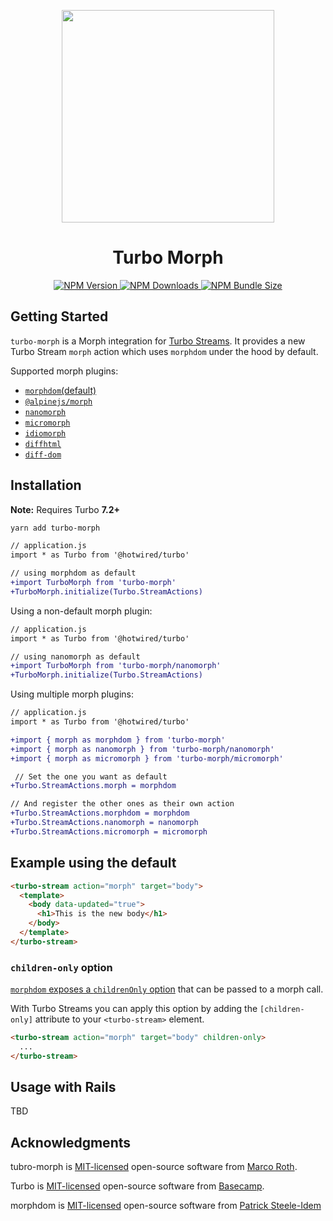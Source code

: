 <p align="center">
  <picture>
    <source media="(prefers-color-scheme: dark)" srcset="assets/hero-dark.png">
    <img src="assets/hero.png" height="340px">
  </picture>
</p>

<h1 align="center">Turbo Morph</h1>

<p align="center">
  <a href="https://www.npmjs.com/package/turbo-morph">
    <img alt="NPM Version" src="https://img.shields.io/npm/v/turbo-morph?logo=npm&color=38C160">
  </a>

  <a href="https://www.npmjs.com/package/turbo-morph">
    <img alt="NPM Downloads" src="https://img.shields.io/npm/dm/turbo-morph?logo=npm&color=38C160">
  </a>
  <a href="https://bundlephobia.com/package/turbo-morph">
    <img alt="NPM Bundle Size" src="https://img.shields.io/bundlephobia/minzip/turbo-morph?label=bundle%20size&logo=npm">
  </a>
</p>

## Getting Started

`turbo-morph` is a Morph integration for [Turbo Streams](https://turbo.hotwired.dev/reference/streams). It provides a new Turbo Stream `morph` action which uses `morphdom` under the hood by default.


Supported morph plugins:
* [`morphdom`(default)](https://github.com/patrick-steele-idem/morphdom)
* [`@alpinejs/morph`](http://alpinejs.dev/plugins/morph)
* [`nanomorph`](https://github.com/choojs/nanomorph)
* [`micromorph`](https://github.com/natemoo-re/micromorph)
* [`idiomorph`](https://github.com/bigskysoftware/idiomorph)
* [`diffhtml`](https://github.com/tbranyen/diffhtml)
* [`diff-dom`](https://github.com/fiduswriter/diffDOM)


## Installation

**Note:** Requires Turbo **7.2+**


```bash
yarn add turbo-morph
```

```diff
// application.js
import * as Turbo from '@hotwired/turbo'

// using morphdom as default
+import TurboMorph from 'turbo-morph'
+TurboMorph.initialize(Turbo.StreamActions)
```

Using a non-default morph plugin:

```diff
// application.js
import * as Turbo from '@hotwired/turbo'

// using nanomorph as default
+import TurboMorph from 'turbo-morph/nanomorph'
+TurboMorph.initialize(Turbo.StreamActions)
```

Using multiple morph plugins:

```diff
// application.js
import * as Turbo from '@hotwired/turbo'

+import { morph as morphdom } from 'turbo-morph'
+import { morph as nanomorph } from 'turbo-morph/nanomorph'
+import { morph as micromorph } from 'turbo-morph/micromorph'

 // Set the one you want as default
+Turbo.StreamActions.morph = morphdom

// And register the other ones as their own action
+Turbo.StreamActions.morphdom = morphdom
+Turbo.StreamActions.nanomorph = nanomorph
+Turbo.StreamActions.micromorph = micromorph
```


## Example using the default

```html
<turbo-stream action="morph" target="body">
  <template>
    <body data-updated="true">
      <h1>This is the new body</h1>
    </body>
  </template>
</turbo-stream>
```

### `children-only` option

[`morphdom` exposes a `childrenOnly` option](https://github.com/patrick-steele-idem/morphdom#morphdomfromnode-tonode-options--node) that can be passed to a morph call.

With Turbo Streams you can apply this option by adding the `[children-only]` attribute to your `<turbo-stream>` element.

```html
<turbo-stream action="morph" target="body" children-only>
  ...
</turbo-stream>
```

## Usage with Rails

TBD


## Acknowledgments

tubro-morph is [MIT-licensed](LICENSE) open-source software from [Marco Roth](https://github.com/marcoroth).

Turbo is [MIT-licensed](https://github.com/hotwired/turbo/blob/main/MIT-LICENSE) open-source software from [Basecamp](https://basecamp.com/).

morphdom is [MIT-licensed](https://github.com/patrick-steele-idem/morphdom/blob/master/LICENSE) open-source software from [Patrick Steele-Idem](https://github.com/patrick-steele-idem)
